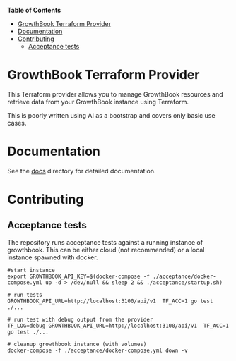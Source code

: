 <!-- markdown-toc start - Don't edit this section. Run M-x markdown-toc-refresh-toc -->
**Table of Contents**

- [GrowthBook Terraform Provider](#growthbook-terraform-provider)
- [Documentation](#documentation)
- [Contributing](#contributing)
  - [Acceptance tests](#acceptance-tests)

<!-- markdown-toc end -->


# GrowthBook Terraform Provider

This Terraform provider allows you to manage GrowthBook resources and retrieve data from
your GrowthBook instance using Terraform.

This is poorly written using AI as a bootstrap and covers only basic use cases.


# Documentation

See the [docs](./docs/) directory for detailed documentation.

# Contributing

## Acceptance tests

The repository runs acceptance tests against a running instance of growthbook.
This can be either cloud (not recommended) or a local instance spawned with docker.

```
#start instance
export GROWTHBOOK_API_KEY=$(docker-compose -f ./acceptance/docker-compose.yml up -d > /dev/null && sleep 2 && ./acceptance/startup.sh)

# run tests
GROWTHBOOK_API_URL=http://localhost:3100/api/v1  TF_ACC=1 go test ./...

# run test with debug output from the provider
TF_LOG=debug GROWTHBOOK_API_URL=http://localhost:3100/api/v1  TF_ACC=1 go test ./...

# cleanup growthbook instance (with volumes)
docker-compose -f ./acceptance/docker-compose.yml down -v
```
